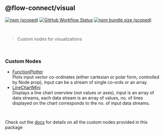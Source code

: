 ## @flow-connect/visual

[<img alt="npm (scoped)" src="https://img.shields.io/npm/v/@flow-connect/visual?style=flat-square" />](https://www.npmjs.com/package/@flow-connect/visual)
[<img alt="GitHub Workflow Status" src="https://img.shields.io/github/actions/workflow/status/saurabh-prosoft/flow-connect-standard-nodes/visual.yml?style=flat-square" />](https://github.com/saurabh-prosoft/flow-connect-standard-nodes/actions/workflows/visual.yml)
[<img alt="npm bundle size (scoped)" src="https://img.shields.io/bundlephobia/min/@flow-connect/visual?style=flat-square">](https://bundlephobia.com/package/@flow-connect/visual)

<br/>

> Custom nodes for visualizations

<br/>

### Custom Nodes

- [FunctionPlotter](https://flow-connect.saurabhagat.me/reference/standard-nodes/visual/function-plotter.html) <br/>
  Plots input vector co-ordinates (either cartesian or polar form, controlled by Node prop), input can be a stream of single co-ords or an array.
- [LineChartMini](https://flow-connect.saurabhagat.me/reference/standard-nodes/visual/line-chart-mini.html) <br/>
  Displays a line chart overview (not values or axes), input is an array of data streams, each data stream is an array of values, no. of lines displayed on the chart corresponds to the no. of input data streams.

<br/>

Check out the [docs](https://flow-connect.saurabhagat.me/reference/standard-nodes/visual.html) for details on all the custom nodes provided in this package
